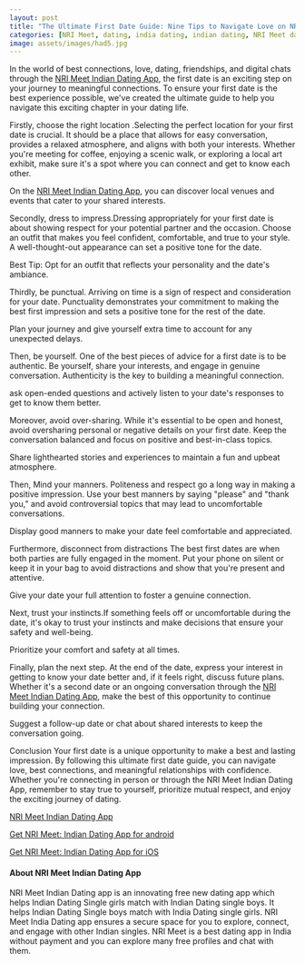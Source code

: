 ```yaml
---
layout: post
title: "The Ultimate First Date Guide: Nine Tips to Navigate Love on NRI Meet India"
categories: [NRI Meet, dating, india dating, indian dating, NRI Meet dating app]
image: assets/images/had5.jpg
---
```


In the world of best connections, love, dating, friendships, and digital chats through the [NRI Meet Indian Dating App](https://nrimeet.app/download), the first date is an exciting step on your journey to meaningful connections. To ensure your first date is the best experience possible, we've created the ultimate guide to help you navigate this exciting chapter in your dating life.

Firstly, choose the right location .Selecting the perfect location for your first date is crucial. It should be a place that allows for easy conversation, provides a relaxed atmosphere, and aligns with both your interests. Whether you're meeting for coffee, enjoying a scenic walk, or exploring a local art exhibit, make sure it's a spot where you can connect and get to know each other.

On the [NRI Meet Indian Dating App](https://nrimeet.app/download), you can discover local venues and events that cater to your shared interests.

Secondly, dress to impress.Dressing appropriately for your first date is about showing respect for your potential partner and the occasion. Choose an outfit that makes you feel confident, comfortable, and true to your style. A well-thought-out appearance can set a positive tone for the date.

Best Tip: Opt for an outfit that reflects your personality and the date's ambiance.

Thirdly, be punctual. Arriving on time is a sign of respect and consideration for your date. Punctuality demonstrates your commitment to making the best first impression and sets a positive tone for the rest of the date.

Plan your journey and give yourself extra time to account for any unexpected delays.

Then, be yourself. One of the best pieces of advice for a first date is to be authentic. Be yourself, share your interests, and engage in genuine conversation. Authenticity is the key to building a meaningful connection.

ask open-ended questions and actively listen to your date's responses to get to know them better.

Moreover, avoid over-sharing. While it's essential to be open and honest, avoid oversharing personal or negative details on your first date. Keep the conversation balanced and focus on positive and best-in-class topics.

Share lighthearted stories and experiences to maintain a fun and upbeat atmosphere.

Then, Mind your manners. Politeness and respect go a long way in making a positive impression. Use your best manners by saying "please" and "thank you," and avoid controversial topics that may lead to uncomfortable conversations.

Display good manners to make your date feel comfortable and appreciated.

Furthermore, disconnect from distractions
The best first dates are when both parties are fully engaged in the moment. Put your phone on silent or keep it in your bag to avoid distractions and show that you're present and attentive.

Give your date your full attention to foster a genuine connection.

Next, trust your instincts.If something feels off or uncomfortable during the date, it's okay to trust your instincts and make decisions that ensure your safety and well-being.

Prioritize your comfort and safety at all times.

Finally, plan the next step. At the end of the date, express your interest in getting to know your date better and, if it feels right, discuss future plans. Whether it's a second date or an ongoing conversation through the [NRI Meet Indian Dating App](https://nrimeet.app/download), make the best of this opportunity to continue building your connection.

Suggest a follow-up date or chat about shared interests to keep the conversation going.

Conclusion
Your first date is a unique opportunity to make a best and lasting impression. By following this ultimate first date guide, you can navigate love, best connections, and meaningful relationships with confidence. Whether you're connecting in person or through the NRI Meet Indian Dating App, remember to stay true to yourself, prioritize mutual respect, and enjoy the exciting journey of dating.

[NRI Meet Indian Dating App](https://nrimeet.app/download)

[Get NRI Meet: Indian Dating App for android](https://play.google.com/store/apps/details?id=com.koottali.app&hl=en_IN&gl=US)

[Get NRI Meet: Indian Dating App for iOS](https://apps.apple.com/us/app/koottali-connect-with-mallus/id6448742453)

#### About NRI Meet Indian Dating App

NRI Meet Indian Dating app is an innovating free new dating app which helps Indian Dating Single girls match with Indian Dating single boys. It helps Indian Dating Single boys match with India Dating single girls. NRI Meet India Dating app ensures a secure space for you to explore, connect, and engage with other Indian singles. NRI Meet is a best dating app in India without payment and you can explore many free profiles and chat with them.
